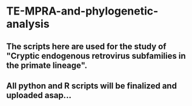 # TE-MPRA-and-phylogenetic-analysis
## The scripts here are used for the study of "Cryptic endogenous retrovirus subfamilies in the primate lineage".
## All python and R scripts will be finalized and uploaded asap...
